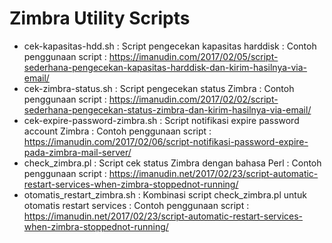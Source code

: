 # Zimbra Utility Scripts
- cek-kapasitas-hdd.sh : Script pengecekan kapasitas harddisk : Contoh penggunaan script : https://imanudin.com/2017/02/05/script-sederhana-pengecekan-kapasitas-harddisk-dan-kirim-hasilnya-via-email/
- cek-zimbra-status.sh : Script pengecekan status Zimbra : Contoh penggunaan script : https://imanudin.com/2017/02/02/script-sederhana-pengecekan-status-zimbra-dan-kirim-hasilnya-via-email/
- cek-expire-password-zimbra.sh : Script notifikasi expire password account Zimbra : Contoh penggunaan script : https://imanudin.com/2017/02/06/script-notifikasi-password-expire-pada-zimbra-mail-server/
- check_zimbra.pl :  Script cek status Zimbra dengan bahasa Perl : Contoh penggunaan script : https://imanudin.net/2017/02/23/script-automatic-restart-services-when-zimbra-stoppednot-running/
- otomatis_restart_zimbra.sh : Kombinasi script check_zimbra.pl untuk otomatis restart services : Contoh penggunaan script : https://imanudin.net/2017/02/23/script-automatic-restart-services-when-zimbra-stoppednot-running/
